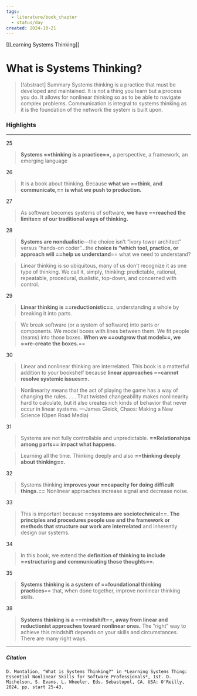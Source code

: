 ```yaml
---
tags:
  - literature/book_chapter
  - status/day
created: 2024-10-21
---
```

[[Learning Systems Thinking]]
# What is Systems Thinking?

> [!abstract] Summary
> Systems thinking is a practice that must be developed and maintained. It is not a thing you learn but a process you do. It allows for nonlinear thinking so as to be able to navigate complex problems. Communication is integral to systems thinking as it is the foundation of the network the system is built upon.

### Highlights
---
25
> **Systems ==thinking is a practice==,** a perspective, a framework, an emerging language

26
> It is a book about thinking. Because **what we ==think, and communicate,== is what we push to production.**

27
> As software becomes systems of software, **we have ==reached the limits== of our traditional ways of thinking.**

28
> **Systems are nondualistic**—the choice isn’t “ivory tower architect” versus “hands-on coder”…the **choice is “which tool, practice, or approach will ==help us understand**== what we need to understand?

> Linear thinking is so ubiquitous, many of us don’t recognize it as one type of thinking. We call it, simply, thinking: predictable, rational, repeatable, procedural, dualistic, top-down, and concerned with control.

29
> **Linear thinking is ==reductionistic==**, understanding a whole by breaking it into parts.

> We break software (or a system of software) into parts or components. We model boxes with lines between them. We fit people (teams) into those boxes. **When we ==outgrow that model==, we ==re-create the boxes.**==

30
> Linear and nonlinear thinking are interrelated. This book is a matterful addition to your bookshelf because **linear approaches ==cannot resolve systemic issues==.**

> Nonlinearity means that the act of playing the game has a way of changing the rules. . . . That twisted changeability makes nonlinearity hard to calculate, but it also creates rich kinds of behavior that never occur in linear systems.
> —James Gleick, Chaos: Making a New Science (Open Road Media)

31
> Systems are not fully controllable and unpredictable. **==Relationships among parts== impact what happens.**

> Learning all the time. Thinking deeply and also **==thinking deeply about thinking==.**

32
> Systems thinking  **improves your ==capacity for doing difficult things.==** Nonlinear approaches increase signal and decrease noise.

33
> This is important because **==systems are sociotechnical==. The principles and procedures people use and the framework or methods that structure our work are interrelated** and inherently design our systems.

34
> In this book, we extend the **definition of thinking to include ==structuring and communicating those thoughts==.** 

35
> **Systems thinking is a system of ==foundational thinking practices**== that, when done together, improve nonlinear thinking skills.

38
> **Systems thinking is a ==mindshift==, away from linear and reductionist approaches toward nonlinear ones.** The “right” way to achieve this mindshift depends on your skills and circumstances. There are many right ways.
---
##### Citation
```
D. Montalion, "What is Systems Thinking?" in *Learning Systems Thing: Essential Nonlinear Skills for Software Professionals*, 1st. D. Michelson, S. Evans, L. Wheeler, Eds. Sebastopol, CA, USA: O'Reilly, 2024, pp. start 25-43.
```
